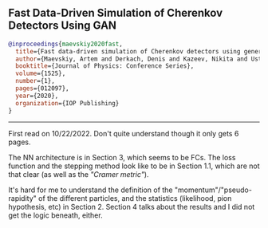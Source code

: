 ## Fast Data-Driven Simulation of Cherenkov Detectors Using GAN

```bibtex
@inproceedings{maevskiy2020fast,
  title={Fast data-driven simulation of Cherenkov detectors using generative adversarial networks},
  author={Maevskiy, Artem and Derkach, Denis and Kazeev, Nikita and Ustyuzhanin, Andrey and Artemev, Maksim and Anderlini, Lucio and LHCb Collaboration and others},
  booktitle={Journal of Physics: Conference Series},
  volume={1525},
  number={1},
  pages={012097},
  year={2020},
  organization={IOP Publishing}
}
```

---
First read on 10/22/2022. Don't quite understand though it only
 gets 6 pages.

The NN architecture is in Section 3, which seems to be FCs.
 The loss function and the stepping method look like to be in
 Section 1.1, which are not that clear (as well as the *"Cramer metric"*).

It's hard for me to understand the definition
of the "momentum"/"pseudo-rapidity" of the different particles, and
the statistics (likelihood, pion hypothesis, etc) in Section 2. Section
4 talks about the results and I did not get the logic beneath, either.

